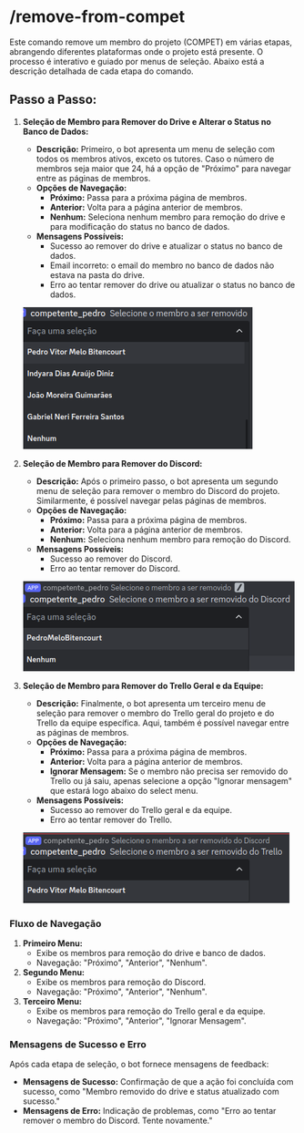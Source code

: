 # /remove-from-compet
Este comando remove um membro do projeto (COMPET) em várias etapas, abrangendo diferentes plataformas onde o projeto está presente. O processo é interativo e guiado por menus de seleção. Abaixo está a descrição detalhada de cada etapa do comando.

## Passo a Passo:

1. **Seleção de Membro para Remover do Drive e Alterar o Status no Banco de Dados:**
    - **Descrição:** Primeiro, o bot apresenta um menu de seleção com todos os membros ativos, exceto os tutores. Caso o número de membros seja maior que 24, há a opção de "Próximo" para navegar entre as páginas de membros.
    - **Opções de Navegação:**
        - **Próximo:** Passa para a próxima página de membros.
        - **Anterior:** Volta para a página anterior de membros.
        - **Nenhum:** Seleciona nenhum membro para remoção do drive e para modificação do status no banco de dados.
    - **Mensagens Possíveis:**
        - Sucesso ao remover do drive e atualizar o status no banco de dados.
        - Email incorreto: o email do membro no banco de dados não estava na pasta do drive.
        - Erro ao tentar remover do drive ou atualizar o status no banco de dados.

    ![Seleção de Membro no Drive](./assets/remove-from-compet_drive-1.png)

2. **Seleção de Membro para Remover do Discord:**
    - **Descrição:** Após o primeiro passo, o bot apresenta um segundo menu de seleção para remover o membro do Discord do projeto. Similarmente, é possível navegar pelas páginas de membros.
    - **Opções de Navegação:**
        - **Próximo:** Passa para a próxima página de membros.
        - **Anterior:** Volta para a página anterior de membros.
        - **Nenhum:** Seleciona nenhum membro para remoção do Discord.
    - **Mensagens Possíveis:**
        - Sucesso ao remover do Discord.
        - Erro ao tentar remover do Discord.

    ![Seleção de Membro no Discord](./assets/remove-from-compet_discord-1.png)

3. **Seleção de Membro para Remover do Trello Geral e da Equipe:**
    - **Descrição:** Finalmente, o bot apresenta um terceiro menu de seleção para remover o membro do Trello geral do projeto e do Trello da equipe específica. Aqui, também é possível navegar entre as páginas de membros.
    - **Opções de Navegação:**
        - **Próximo:** Passa para a próxima página de membros.
        - **Anterior:** Volta para a página anterior de membros.
        - **Ignorar Mensagem:** Se o membro não precisa ser removido do Trello ou já saiu, apenas selecione a opção "Ignorar mensagem" que estará logo abaixo do select menu.
    - **Mensagens Possíveis:**
        - Sucesso ao remover do Trello geral e da equipe.
        - Erro ao tentar remover do Trello.

    ![Seleção de Membro no Trello](./assets/remove-from-compet_trello-1.png)

### Fluxo de Navegação
1. **Primeiro Menu:**
    - Exibe os membros para remoção do drive e banco de dados.
    - Navegação: "Próximo", "Anterior", "Nenhum".
2. **Segundo Menu:**
    - Exibe os membros para remoção do Discord.
    - Navegação: "Próximo", "Anterior", "Nenhum".
3. **Terceiro Menu:**
    - Exibe os membros para remoção do Trello geral e da equipe.
    - Navegação: "Próximo", "Anterior", "Ignorar Mensagem".

### Mensagens de Sucesso e Erro
Após cada etapa de seleção, o bot fornece mensagens de feedback:
- **Mensagens de Sucesso:** Confirmação de que a ação foi concluída com sucesso, como "Membro removido do drive e status atualizado com sucesso."
- **Mensagens de Erro:** Indicação de problemas, como "Erro ao tentar remover o membro do Discord. Tente novamente."